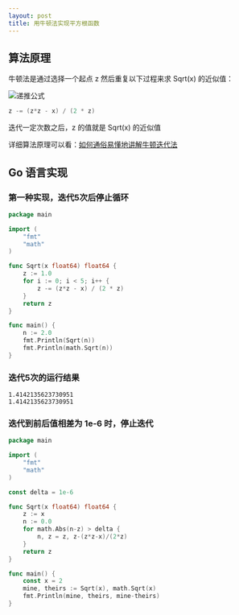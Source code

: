 ```yaml
---
layout: post
title: 用牛顿法实现平方根函数
---
```


## 算法原理

牛顿法是通过选择一个起点 z 然后重复以下过程来求 Sqrt(x) 的近似值：

![递推公式](https://tour.go-zh.org/content/img/newton.png)

```go
z -= (z*z - x) / (2 * z)
```

迭代一定次数之后，z 的值就是 Sqrt(x) 的近似值

详细算法原理可以看：[如何通俗易懂地讲解牛顿迭代法](http://www.matongxue.com/madocs/205.html)

## Go 语言实现

### 第一种实现，迭代5次后停止循环
```go
package main

import (
	"fmt"
	"math"
)

func Sqrt(x float64) float64 {
	z := 1.0
	for i := 0; i < 5; i++ {
		z -= (z*z - x) / (2 * z)
	}
	return z
}

func main() {
	n := 2.0
	fmt.Println(Sqrt(n))
	fmt.Println(math.Sqrt(n))
}
```

### 迭代5次的运行结果

```shell
1.4142135623730951
1.4142135623730951
```


### 迭代到前后值相差为 1e-6 时，停止迭代

```go
package main

import (
	"fmt"
	"math"
)

const delta = 1e-6

func Sqrt(x float64) float64 {
	z := x
	n := 0.0
	for math.Abs(n-z) > delta {
		n, z = z, z-(z*z-x)/(2*z)
	}
	return z
}

func main() {
	const x = 2
	mine, theirs := Sqrt(x), math.Sqrt(x)
	fmt.Println(mine, theirs, mine-theirs)
}
```


